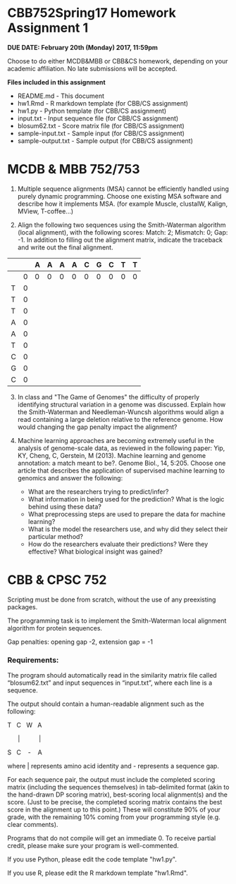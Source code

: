 CBB752Spring17 Homework Assignment 1
=====================

**DUE DATE: February 20th (Monday) 2017, 11:59pm**

Choose to do either MCDB&MBB or CBB&CS homework, depending on your academic
affiliation. No late submissions will be accepted.

**Files included in this assignment**
- README.md - This document
- hw1.Rmd - R markdown template (for CBB/CS assignment)
- hw1.py - Python template (for CBB/CS assignment)
- input.txt - Input sequence file (for CBB/CS assignment)
- blosum62.txt - Score matrix file (for CBB/CS assignment)
- sample-input.txt - Sample input (for CBB/CS assignment)
- sample-output.txt - Sample output (for CBB/CS assignment)

MCDB & MBB 752/753
=====================

1.  Multiple sequence alignments (MSA) cannot be efficiently handled using
    purely dynamic programming. Choose one existing MSA software and describe
    how it implements MSA. (for example Muscle, clustalW, Kalign, MView,
    T-coffee...)

3. Align the following two sequences using the Smith-Waterman algorithm (local
alignment), with the following scores: Match: 2; Mismatch: 0; Gap: -1. In addition to filling out the alignment matrix, indicate the traceback and write out the final alignment.


|   |   | A | A | A | A | C | G | C | T | T |
|---|---|---|---|---|---|---|---|---|---|---|
|   | 0 | 0 | 0 | 0 | 0 | 0 | 0 | 0 | 0 | 0 |
| T | 0 |   |   |   |   |   |   |   |   |   |
| T | 0 |   |   |   |   |   |   |   |   |   |
| T | 0 |   |   |   |   |   |   |   |   |   |
| A | 0 |   |   |   |   |   |   |   |   |   |
| A | 0 |   |   |   |   |   |   |   |   |   |
| T | 0 |   |   |   |   |   |   |   |   |   |
| C | 0 |   |   |   |   |   |   |   |   |   |
| G | 0 |   |   |   |   |   |   |   |   |   |
| C | 0 |   |   |   |   |   |   |   |   |   |

3. In class and "The Game of Genomes" the difficulty of properly identifying   structural variation in a genome was discussed. Explain how the Smith-Waterman and Needleman-Wuncsh algorithms would align a read containing a large deletion relative to the reference genome. How would changing the gap penalty impact the alignment?

4.  Machine learning approaches are becoming extremely useful in the analysis of
    genome-scale data, as reviewed in the following paper: Yip, KY, Cheng, C,
    Gerstein, M (2013). Machine learning and genome annotation: a match meant to
    be?. Genome Biol., 14, 5:205. Choose one article that describes the
    application of supervised machine learning to genomics and answer the
    following:
    -   What are the researchers trying to predict/infer?
    -   What information in being used for the prediction? What is the logic
        behind using these data?
    -   What preprocessing steps are used to prepare the data for machine
        learning?
    -   What is the model the researchers use, and why did they select their
        particular method?
    -   How do the researchers evaluate their predictions? Were they effective?
        What biological insight was gained?
        

CBB & CPSC 752
==========

Scripting must be done from scratch, without the use of any preexisting
packages.

The programming task is to implement the Smith-Waterman local alignment
algorithm for protein sequences.

Gap penalties: opening gap -2, extension gap = -1

### Requirements:

The program should automatically read in the similarity matrix file called
“blosum62.txt” and input sequences in “input.txt”, where each line is a
sequence.

The output should contain a human-readable alignment such as the following:

T&nbsp;&nbsp;&nbsp;C&nbsp;&nbsp;&nbsp;W&nbsp;&nbsp;&nbsp;A

&nbsp;&nbsp;&nbsp;&nbsp;&nbsp;&nbsp;|&nbsp;&nbsp;&nbsp;&nbsp;&nbsp;&nbsp;&nbsp;&nbsp;&nbsp;&nbsp;&nbsp;|

S&nbsp;&nbsp;&nbsp;C&nbsp;&nbsp;&nbsp;&nbsp;-&nbsp;&nbsp;&nbsp;&nbsp;A

where \| represents amino acid identity and - represents a sequence gap.

For each sequence pair, the output must include the completed scoring matrix
(including the sequences themselves) in tab-delimited format (akin to the
hand-drawn DP scoring matrix), best-scoring local alignment(s) and the score.
(Just to be precise, the completed scoring matrix contains the best score in the
alignment up to this point.) These will constitute 90% of your grade, with the
remaining 10% coming from your programming style (e.g. clear comments).

Programs that do not compile will get an immediate 0. To receive partial credit,
please make sure your program is well-commented.

If you use Python, please edit the code template "hw1.py". 

If you use R, please edit the R markdown template "hw1.Rmd".
